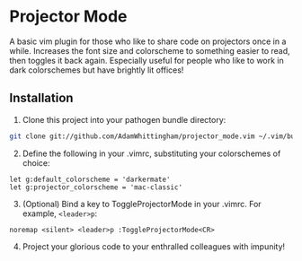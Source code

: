 Projector Mode
==============

A basic vim plugin for those who like to share code on projectors once in a while.
Increases the font size and colorscheme to something easier to read, then toggles it back again.
Especially useful for people who like to work in dark colorschemes but have brightly lit offices!

Installation
------------
1. Clone this project into your pathogen bundle directory:
```bash
git clone git://github.com/AdamWhittingham/projector_mode.vim ~/.vim/bundle/
```

2. Define the following in your .vimrc, substituting your colorschemes of choice:
```viml
let g:default_colorscheme = 'darkermate'  
let g:projector_colorscheme = 'mac-classic'  
```

3. (Optional) Bind a key to ToggleProjectorMode in your .vimrc. For example, ``<leader>p``:
```viml
noremap <silent> <leader>p :ToggleProjectorMode<CR>
```

4. Project your glorious code to your enthralled colleagues with impunity!

